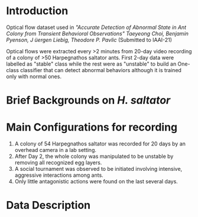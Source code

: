 <!-- # OpticalFlows_HsAnts -->

# Introduction
Optical flow dataset used in 
*"Accurate Detection of Abnormal State in Ant Colony from Transient Behavioral Observations"*
*Taeyeong Choi, Benjamin Pyenson, J ̈uergen Liebig, Theodore P. Pavlic*
(Submitted to IAAI-21)

Optical flows were extracted every >2 minutes from 20-day video recording of a colony of >50 Harpegnathos saltator ants.
First 2-day data were labelled as "stable" class while the rest were as "unstable" to build an One-class classifier that can 
detect abnormal behaviors although it is trained only with normal ones.  

# Brief Backgrounds on *H. saltator*


# Main Configurations for recording

1. A colony of 54 Harpegnathos saltator was recorded for 20 days by an overhead camera in a lab setting. 
1. After Day 2, the whole colony was manipulated to be unstable by removing all recognized egg layers. 
1. A social tournament was observed to be initiated involving intensive, aggressive interactions among ants. 
1. Only little antagonistic actions were found on the last several days. 

# Data Description
